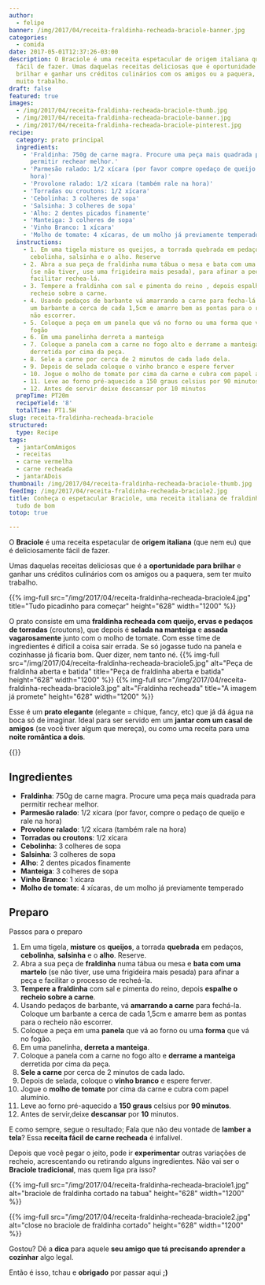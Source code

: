 ```yaml
---
author:
  - felipe
banner: /img/2017/04/receita-fraldinha-recheada-braciole-banner.jpg
categories:
  - comida
date: 2017-05-01T12:37:26-03:00
description: O Braciole é uma receita espetacular de origem italiana que é deliciosamente
  fácil de fazer. Umas daquelas receitas deliciosas que é oportunidade para
  brilhar e ganhar uns créditos culinários com os amigos ou a paquera, sem ter
  muito trabalho.
draft: false
featured: true
images:
  - /img/2017/04/receita-fraldinha-recheada-braciole-thumb.jpg
  - /img/2017/04/receita-fraldinha-recheada-braciole-banner.jpg
  - /img/2017/04/receita-fraldinha-recheada-braciole-pinterest.jpg
recipe:
  category: prato principal
  ingredients:
    - 'Fraldinha: 750g de carne magra. Procure uma peça mais quadrada para
      permitir rechear melhor.'
    - 'Parmesão ralado: 1/2 xícara (por favor compre opedaço de queijo e rale na
      hora)'
    - 'Provolone ralado: 1/2 xícara (também rale na hora)'
    - 'Torradas ou croutons: 1/2 xícara'
    - 'Cebolinha: 3 colheres de sopa'
    - 'Salsinha: 3 colheres de sopa'
    - 'Alho: 2 dentes picados finamente'
    - 'Manteiga: 3 colheres de sopa'
    - 'Vinho Branco: 1 xícara'
    - 'Molho de tomate: 4 xícaras, de um molho já previamente temperado'
  instructions:
    - 1. Em uma tigela misture os queijos, a torrada quebrada em pedaços,
      cebolinha, salsinha e o alho. Reserve
    - 2. Abra a sua peça de fraldinha numa tábua o mesa e bata com uma martelo
      (se não tiver, use uma frigideira mais pesada), para afinar a peça e
      facilitar rechea-lá.
    - 3. Tempere a fraldinha com sal e pimenta do reino , depois espalhe o
      recheio sobre a carne.
    - 4. Usando pedaços de barbante vá amarrando a carne para fecha-lá. Coloque
      um barbante a cerca de cada 1,5cm e amarre bem as pontas para o recheio
      não escorrer.
    - 5. Coloque a peça em um panela que vá no forno ou uma forma que vá no
      fogão
    - 6. Em uma panelinha derreta a manteiga
    - 7. Coloque a panela com a carne no fogo alto e derrame a manteiga
      derretida por cima da peça.
    - 8. Sele a carne por cerca de 2 minutos de cada lado dela.
    - 9. Depois de selada coloque o vinho branco e espere ferver
    - 10. Jogue o molho de tomate por cima da carne e cubra com papel alumínio.
    - 11. Leve ao forno pré-aquecido a 150 graus celsius por 90 minutos.
    - 12. Antes de servir deixe descansar por 10 minutos
  prepTime: PT20m
  recipeYield: '8'
  totalTime: PT1.5H
slug: receita-fraldinha-recheada-braciole
structured:
  type: Recipe
tags:
  - jantarComAmigos
  - receitas
  - carne vermelha
  - carne recheada
  - jantarADois
thumbnail: /img/2017/04/receita-fraldinha-recheada-braciole-thumb.jpg
feedImg: /img/2017/04/receita-fraldinha-recheada-braciole2.jpg
title: Conheça o espetacular Braciole, uma receita italiana de fraldinha recheada com
  tudo de bom
totop: true

---
```


O **Braciole** é uma receita espetacular de **origem italiana** (que nem eu) que é deliciosamente fácil de fazer.

Umas daquelas receitas deliciosas que é a **oportunidade para brilhar** e ganhar uns créditos culinários com os amigos ou a paquera, sem ter muito trabalho.

{{% img-full src="/img/2017/04/receita-fraldinha-recheada-braciole4.jpg" title="Tudo picadinho para começar"  height="628" width="1200" %}}

O prato consiste em uma **fraldinha recheada com queijo, ervas e pedaços de torradas** (croutons), que depois é **selada na manteiga** e **assada vagarosamente** junto com o molho de tomate. Com esse time de ingredientes é difícil a coisa sair errada. Se só jogasse tudo na panela e cozinhasse já ficaria bom. Quer dizer, nem tanto né.
{{% img-full src="/img/2017/04/receita-fraldinha-recheada-braciole5.jpg" alt="Peça de fraldinha aberta e batida" title="Peça de fraldinha aberta e batida"  height="628" width="1200" %}}
{{% img-full src="/img/2017/04/receita-fraldinha-recheada-braciole3.jpg" alt="Fraldinha recheada" title="A imagem já promete" height="628" width="1200" %}}

Esse é um **prato elegante** (elegante = chique, fancy, etc) que já dá água na boca só de imaginar. Ideal para ser servido em um **jantar com um casal de amigos** (se você tiver algum que mereça), ou como uma receita para uma **noite romântica a dois**.

{{<recipe name="Braciole Assado" prep-time="25m" cook-time="90m" total-time="2h">}}

## Ingredientes

- **Fraldinha**: 750g de carne magra. Procure uma peça mais quadrada para permitir rechear melhor.
- **Parmesão ralado**: 1/2 xícara (por favor, compre o pedaço de queijo e rale na hora)
- **Provolone ralado**: 1/2 xícara (também rale na hora)
- **Torradas ou croutons**: 1/2 xícara
- **Cebolinha**: 3 colheres de sopa
- **Salsinha**: 3 colheres de sopa
- **Alho**: 2 dentes picados finamente
- **Manteiga**: 3 colheres de sopa
- **Vinho Branco**: 1 xícara
- **Molho de tomate**: 4 xícaras, de um molho já previamente temperado

## Preparo

Passos para o preparo

1. Em uma tigela, **misture** os **queijos**, a torrada **quebrada** em pedaços, **cebolinha**, **salsinha** e o **alho**. Reserve.
2. Abra a sua peça de **fraldinha** numa tábua ou mesa e **bata com uma martelo** (se não tiver, use uma frigideira mais pesada) para afinar a peça e facilitar o processo de recheá-la.
3. **Tempere a fraldinha** com sal e pimenta do reino, depois **espalhe o recheio sobre a carne**.
4. Usando pedaços de barbante, vá **amarrando a carne** para fechá-la. Coloque um barbante a cerca de cada 1,5cm e amarre bem as pontas para o recheio não escorrer.
5. Coloque a peça em uma **panela** que vá ao forno ou uma **forma** que vá no fogão.
6. Em uma panelinha, **derreta a manteiga**.
7. Coloque a panela com a carne no fogo alto e **derrame a manteiga** derretida por cima da peça.
8. **Sele a carne** por cerca de 2 minutos de cada lado.
9. Depois de selada, coloque o **vinho branco** e espere ferver.
10. Jogue o **molho de tomate** por cima da carne e cubra com papel alumínio.
11. Leve ao forno pré-aquecido a **150 graus** celsius por **90 minutos**.
12. Antes de servir,deixe **descansar** por **10** minutos.

E como sempre, segue o resultado; Fala que não deu vontade de **lamber a tela**? Essa **receita fácil de carne recheada** é infalível.

Depois que você pegar o jeito, pode ir **experimentar** outras variações de recheio, acrescentando ou retirando alguns ingredientes. Não vai ser o **Braciole tradicional**, mas quem liga pra isso?

{{% img-full src="/img/2017/04/receita-fraldinha-recheada-braciole1.jpg" alt="braciole de fraldinha cortado na tabua"  height="628" width="1200" %}}

{{% img-full src="/img/2017/04/receita-fraldinha-recheada-braciole2.jpg" alt="close no braciole de fraldinha cortado"  height="628" width="1200" %}}

Gostou? Dê a **dica** para aquele **seu amigo que tá precisando aprender a cozinhar** algo legal.

Então é isso, tchau e **obrigado** por passar aqui **;)**
